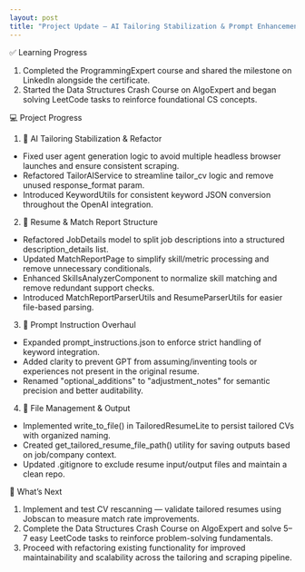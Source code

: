 ```yaml
---
layout: post
title: "Project Update — AI Tailoring Stabilization & Prompt Enhancements"
---
```


✅ Learning Progress
1. Completed the ProgrammingExpert course and shared the milestone on LinkedIn alongside the certificate.
2. Started the Data Structures Crash Course on AlgoExpert and began solving LeetCode tasks to reinforce foundational CS concepts.

💻 Project Progress
1. 🔧 AI Tailoring Stabilization & Refactor
- Fixed user agent generation logic to avoid multiple headless browser launches and ensure consistent scraping.
- Refactored TailorAIService to streamline tailor_cv logic and remove unused response_format param.
- Introduced KeywordUtils for consistent keyword JSON conversion throughout the OpenAI integration.

2. 📄 Resume & Match Report Structure
- Refactored JobDetails model to split job descriptions into a structured description_details list.
- Updated MatchReportPage to simplify skill/metric processing and remove unnecessary conditionals.
- Enhanced SkillsAnalyzerComponent to normalize skill matching and remove redundant support checks.
- Introduced MatchReportParserUtils and ResumeParserUtils for easier file-based parsing.

3. 🧠 Prompt Instruction Overhaul
- Expanded prompt_instructions.json to enforce strict handling of keyword integration.
- Added clarity to prevent GPT from assuming/inventing tools or experiences not present in the original resume.
- Renamed "optional_additions" to "adjustment_notes" for semantic precision and better auditability.

4. 📁 File Management & Output
- Implemented write_to_file() in TailoredResumeLite to persist tailored CVs with organized naming.
- Created get_tailored_resume_file_path() utility for saving outputs based on job/company context.
- Updated .gitignore to exclude resume input/output files and maintain a clean repo.

🔄 What’s Next
1. Implement and test CV rescanning — validate tailored resumes using Jobscan to measure match rate improvements.
2. Complete the Data Structures Crash Course on AlgoExpert and solve 5–7 easy LeetCode tasks to reinforce problem-solving fundamentals.
3. Proceed with refactoring existing functionality for improved maintainability and scalability across the tailoring and scraping pipeline.